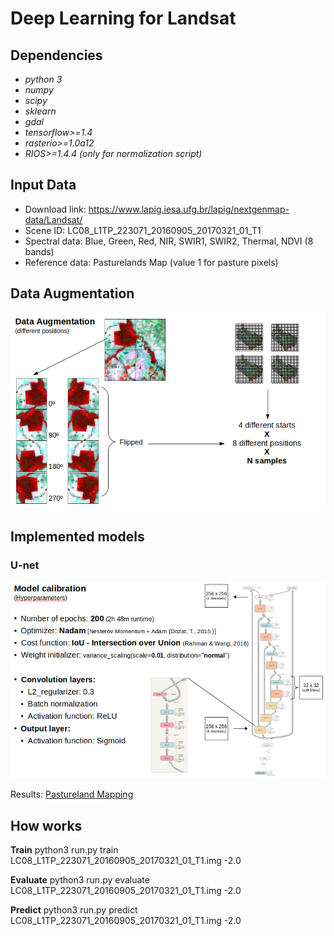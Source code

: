 # Deep Learning for Landsat 

## Dependencies
* *python 3*
* *numpy*
* *scipy*
* *sklearn*
* *gdal*
* *tensorflow>=1.4*
* *rasterio>=1.0a12*
* *RIOS>=1.4.4 (only for normalization script)*

## Input Data
* Download link: https://www.lapig.iesa.ufg.br/lapig/nextgenmap-data/Landsat/
* Scene ID: LC08_L1TP_223071_20160905_20170321_01_T1
* Spectral data: Blue, Green, Red, NIR, SWIR1, SWIR2, Thermal, NDVI (8 bands)
* Reference data: Pasturelands Map (value 1 for pasture pixels)

## Data Augmentation

![Data Augmentation](docs/imgs/data-augmentation.png)

## Implemented models

### U-net

![U-Net](docs/imgs/u-net.png)

Results: [Pastureland Mapping](docs/presentations/pastureland_mapping.pdf)

## How works

**Train**
python3 run.py train LC08_L1TP_223071_20160905_20170321_01_T1.img -2.0

**Evaluate**
python3 run.py evaluate LC08_L1TP_223071_20160905_20170321_01_T1.img -2.0

**Predict**
python3 run.py predict LC08_L1TP_223071_20160905_20170321_01_T1.img -2.0